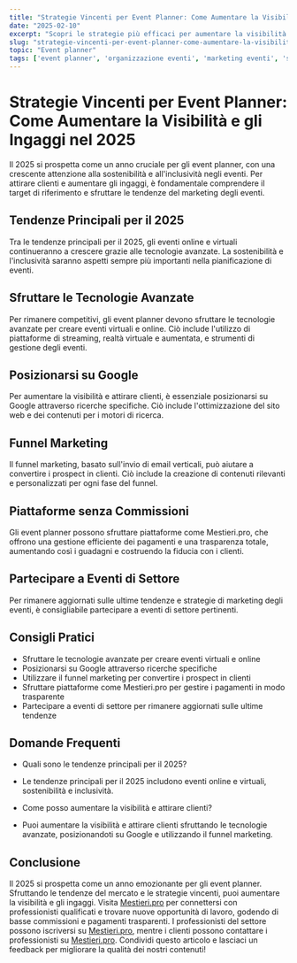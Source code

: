```yaml
---
title: "Strategie Vincenti per Event Planner: Come Aumentare la Visibilità e gli Ingaggi nel 2025"
date: "2025-02-10"
excerpt: "Scopri le strategie più efficaci per aumentare la visibilità e gli ingaggi come event planner nel 2025. Dalla sostenibilità agli eventi virtuali, impara a sfruttare le tendenze del mercato per migliorare la tua attività."
slug: "strategie-vincenti-per-event-planner-come-aumentare-la-visibilita-e-gli-ingaggi-nel-2025"
topic: "Event planner"
tags: ['event planner', 'organizzazione eventi', 'marketing eventi', 'sostenibilità', 'eventi virtuali']
---
```

# Strategie Vincenti per Event Planner: Come Aumentare la Visibilità e gli Ingaggi nel 2025

Il 2025 si prospetta come un anno cruciale per gli event planner, con una crescente attenzione alla sostenibilità e all'inclusività negli eventi. Per attirare clienti e aumentare gli ingaggi, è fondamentale comprendere il target di riferimento e sfruttare le tendenze del marketing degli eventi.

## Tendenze Principali per il 2025

Tra le tendenze principali per il 2025, gli eventi online e virtuali continueranno a crescere grazie alle tecnologie avanzate. La sostenibilità e l'inclusività saranno aspetti sempre più importanti nella pianificazione di eventi.

## Sfruttare le Tecnologie Avanzate

Per rimanere competitivi, gli event planner devono sfruttare le tecnologie avanzate per creare eventi virtuali e online. Ciò include l'utilizzo di piattaforme di streaming, realtà virtuale e aumentata, e strumenti di gestione degli eventi.

## Posizionarsi su Google

Per aumentare la visibilità e attirare clienti, è essenziale posizionarsi su Google attraverso ricerche specifiche. Ciò include l'ottimizzazione del sito web e dei contenuti per i motori di ricerca.

## Funnel Marketing

Il funnel marketing, basato sull'invio di email verticali, può aiutare a convertire i prospect in clienti. Ciò include la creazione di contenuti rilevanti e personalizzati per ogni fase del funnel.

## Piattaforme senza Commissioni

Gli event planner possono sfruttare piattaforme come Mestieri.pro, che offrono una gestione efficiente dei pagamenti e una trasparenza totale, aumentando così i guadagni e costruendo la fiducia con i clienti.

## Partecipare a Eventi di Settore

Per rimanere aggiornati sulle ultime tendenze e strategie di marketing degli eventi, è consigliabile partecipare a eventi di settore pertinenti.

## Consigli Pratici

* Sfruttare le tecnologie avanzate per creare eventi virtuali e online
* Posizionarsi su Google attraverso ricerche specifiche
* Utilizzare il funnel marketing per convertire i prospect in clienti
* Sfruttare piattaforme come Mestieri.pro per gestire i pagamenti in modo trasparente
* Partecipare a eventi di settore per rimanere aggiornati sulle ultime tendenze

## Domande Frequenti

* Quali sono le tendenze principali per il 2025?
 + Le tendenze principali per il 2025 includono eventi online e virtuali, sostenibilità e inclusività.
* Come posso aumentare la visibilità e attirare clienti?
 + Puoi aumentare la visibilità e attirare clienti sfruttando le tecnologie avanzate, posizionandoti su Google e utilizzando il funnel marketing.

## Conclusione

Il 2025 si prospetta come un anno emozionante per gli event planner. Sfruttando le tendenze del mercato e le strategie vincenti, puoi aumentare la visibilità e gli ingaggi. Visita [Mestieri.pro](https://mestieri.pro/info) per connettersi con professionisti qualificati e trovare nuove opportunità di lavoro, godendo di basse commissioni e pagamenti trasparenti. I professionisti del settore possono iscriversi su [Mestieri.pro](https://mestieri.pro/info), mentre i clienti possono contattare i professionisti su [Mestieri.pro](https://mestieri.pro). Condividi questo articolo e lasciaci un feedback per migliorare la qualità dei nostri contenuti!